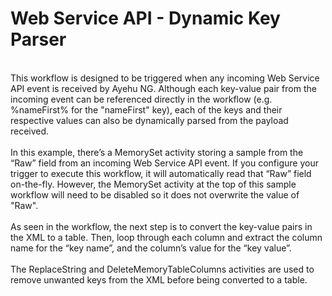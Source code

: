 <h1>Web Service API - Dynamic Key Parser</h1>
<br>
This workflow is designed to be triggered when any incoming Web Service API event is received by Ayehu NG.  Although each key-value pair from the incoming event can be referenced directly in the workflow (e.g. %nameFirst% for the "nameFirst" key), each of the keys and their respective values can also be dynamically parsed from the payload received.
<br><br>
In this example, there’s a MemorySet activity storing a sample from the “Raw” field from an incoming Web Service API event.  If you configure your trigger to execute this workflow, it will automatically read that “Raw” field on-the-fly.  However, the MemorySet activity at the top of this sample workflow will need to be disabled so it does not overwrite the value of "Raw".
<br><br>
As seen in the workflow, the next step is to convert the key-value pairs in the XML to a table.  Then, loop through each column and extract the column name for the “key name”, and the column’s value for the “key value”.
<br><br>
The ReplaceString and DeleteMemoryTableColumns activities are used to remove unwanted keys from the XML before being converted to a table.
